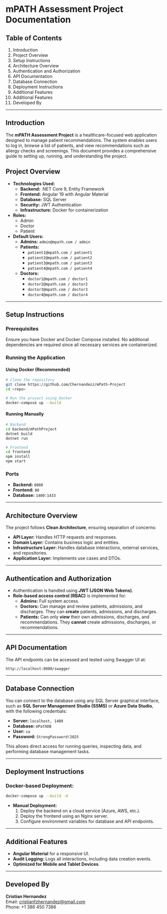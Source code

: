 
# mPATH Assessment Project Documentation


## Table of Contents

1. Introduction
2. Project Overview
3. Setup Instructions
4. Architecture Overview
5. Authentication and Authorization
6. API Documentation
7. Database Connection
8. Deployment Instructions
9. Additional Features
10. Additional Features
11. Developed By

---

## Introduction

The **mPATH Assessment Project** is a healthcare-focused web application designed to manage patient recommendations. The system enables users to log in, browse a list of patients, and view recommendations such as allergy checks and screenings. This document provides a comprehensive guide to setting up, running, and understanding the project.

## Project Overview

- **Technologies Used:**
  - **Backend:** .NET Core 9, Entity Framework
  - **Frontend:** Angular 19 with Angular Material
  - **Database:** SQL Server
  - **Security:** JWT Authentication
  - **Infrastructure:** Docker for containerization
- **Roles:**
  - Admin
  - Doctor
  - Patient
- **Default Users:**
  - **Admins:** `admin@mpath.com / admin`
  - **Patients:**
    - `patient1@mpath.com / patient1`
    - `patient2@mpath.com / patient2`
    - `patient3@mpath.com / patient3`
    - `patient4@mpath.com / patient4`
  - **Doctors:**
    - `doctor1@mpath.com / doctor1`
    - `doctor2@mpath.com / doctor2`
    - `doctor3@mpath.com / doctor3`
    - `doctor4@mpath.com / doctor4`

---

## Setup Instructions

### Prerequisites

Ensure you have Docker and Docker Compose installed. No additional dependencies are required since all necessary services are containerized.

### Running the Application

#### Using Docker (Recommended)

```sh
# Clone the repository
git clone https://github.com/Chernandezz/mPath-Project
cd <repo>

# Run the project using Docker
docker-compose up --build
```

#### Running Manually

```sh
# Backend
cd backend/mPathProject
dotnet build
dotnet run

# Frontend
cd frontend
npm install
npm start
```

### Ports

- **Backend:** `8080`
- **Frontend:** `80`
- **Database:** `1400:1433`

---

## Architecture Overview

The project follows **Clean Architecture**, ensuring separation of concerns:

- **API Layer:** Handles HTTP requests and responses.
- **Domain Layer:** Contains business logic and entities.
- **Infrastructure Layer:** Handles database interactions, external services, and repositories.
- **Application Layer:** Implements use cases and DTOs.

---

## Authentication and Authorization

- Authentication is handled using **JWT (JSON Web Tokens)**.
- **Role-based access control (RBAC)** is implemented for:
  - **Admins:** Full system access.
  - **Doctors:** Can manage and review patients, admissions, and discharges. They can **create** patients, admissions, and discharges.
  - **Patients:** Can only **view** their own admissions, discharges, and recommendations. They **cannot** create admissions, discharges, or recommendations.

---

## API Documentation

The API endpoints can be accessed and tested using Swagger UI at:

```
http://localhost:8080/swagger
```
---

## Database Connection

You can connect to the database using any SQL Server graphical interface, such as **SQL Server Management Studio (SSMS)** or **Azure Data Studio**, with the following credentials:

- **Server:** `localhost, 1400`
- **Database:** `mPathDB`
- **User:** `sa`
- **Password:** `StrongPassword!2025`

This allows direct access for running queries, inspecting data, and performing database management tasks.

---

## Deployment Instructions

### Docker-based Deployment:

```sh
docker-compose up --build -d
```

- **Manual Deployment:**
  1. Deploy the backend on a cloud service (Azure, AWS, etc.).
  2. Deploy the frontend using an Nginx server.
  3. Configure environment variables for database and API endpoints.

---

## Additional Features

- **Angular Material** for a responsive UI.
- **Audit Logging:** Logs all interactions, including data creation events.
- **Optimized for Mobile and Tablet Devices**.


---

## Developed By

**Cristian Hernandez**  
Email: cristianfzhernandez@gmail.com  
Phone: +1 386 450 7386  
